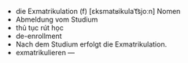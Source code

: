 - die Exmatrikulation (f)	[ɛksmatʁikulaˈt͡sjoːn]	Nomen
- Abmeldung vom Studium
- thủ tục rút học
- de-enrollment
- Nach dem Studium erfolgt die Exmatrikulation.
- exmatrikulieren	—
